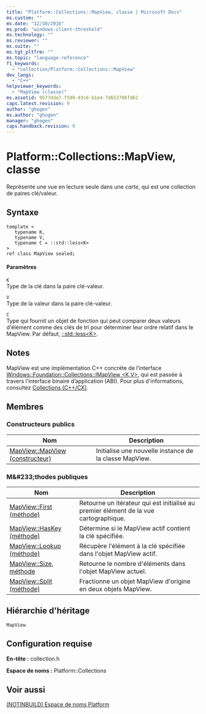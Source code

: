 ```yaml
---
title: "Platform::Collections::MapView, classe | Microsoft Docs"
ms.custom: ""
ms.date: "12/30/2016"
ms.prod: "windows-client-threshold"
ms.technology: ""
ms.reviewer: ""
ms.suite: ""
ms.tgt_pltfrm: ""
ms.topic: "language-reference"
f1_keywords: 
  - "collection/Platform::Collections::MapView"
dev_langs: 
  - "C++"
helpviewer_keywords: 
  - "MapView (classe)"
ms.assetid: 9577dde7-f599-43c6-b1e4-7d653706fd62
caps.latest.revision: 9
author: "ghogen"
ms.author: "ghogen"
manager: "ghogen"
caps.handback.revision: 9
---
```

# Platform::Collections::MapView, classe
Représente une vue en lecture seule dans une *carte*, qui est une collection de paires clé\/valeur.  
  
## Syntaxe  
  
```  
template <  
   typename K,  
   typename V,  
   typename C = ::std::less<K>  
>  
ref class MapView sealed;  
```  
  
#### Paramètres  
 `K`  
 Type de la clé dans la paire clé\-valeur.  
  
 `V`  
 Type de la valeur dans la paire clé\-valeur.  
  
 `C`  
 Type qui fournit un objet de fonction qui peut comparer deux valeurs d'élément comme des clés de tri pour déterminer leur ordre relatif dans le MapView. Par défaut, [::std::less\<K\>](../standard-library/less-struct.md).  
  
## Notes  
 MapView est une implémentation C\+\+ concrète de l’interface [Windows::Foundation::Collections::IMapView \<K,V\>](http://go.microsoft.com/fwlink/p/?LinkId=262409), qui est passée à travers l’interface binaire d’application \(ABI\). Pour plus d'informations, consultez [Collections \(C\+\+\/CX\)](../cppcx/collections-c-cx.md).  
  
## Membres  
  
### Constructeurs publics  
  
|Nom|Description|  
|---------|-----------------|  
|[MapView::MapView \(constructeur\)](../cppcx/mapview-mapview-constructor.md)|Initialise une nouvelle instance de la classe MapView.|  
  
### M&\#233;thodes publiques  
  
|Nom|Description|  
|---------|-----------------|  
|[MapView::First \(méthode\)](../cppcx/mapview-first-method.md)|Retourne un itérateur qui est initialisé au premier élément de la vue cartographique.|  
|[MapView::HasKey \(méthode\)](../cppcx/mapview-haskey-method.md)|Détermine si le MapView actif contient la clé spécifiée.|  
|[MapView::Lookup \(méthode\)](../cppcx/mapview-lookup-method.md)|Récupère l'élément à la clé spécifiée dans l'objet MapView actif.|  
|[MapView::Size, méthode](../cppcx/mapview-size-method.md)|Retourne le nombre d'éléments dans l'objet MapView actuel.|  
|[MapView::Split \(méthode\)](../cppcx/mapview-split-method.md)|Fractionne un objet MapView d'origine en deux objets MapView.|  
  
## Hiérarchie d'héritage  
 `MapView`  
  
## Configuration requise  
 **En\-tête :** collection.h  
  
 **Espace de noms :** Platform::Collections  
  
## Voir aussi  
 [\(NOTINBUILD\) Espace de noms Platform](http://msdn.microsoft.com/fr-fr/f3ce3eab-028c-4204-ba9f-9ab8af17c8c4)